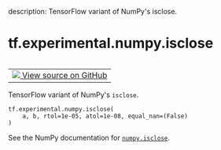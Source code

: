 description: TensorFlow variant of NumPy's isclose.

<div itemscope itemtype="http://developers.google.com/ReferenceObject">
<meta itemprop="name" content="tf.experimental.numpy.isclose" />
<meta itemprop="path" content="Stable" />
</div>

# tf.experimental.numpy.isclose

<!-- Insert buttons and diff -->

<table class="tfo-notebook-buttons tfo-api nocontent" align="left">
<td>
  <a target="_blank" href="https://github.com/tensorflow/tensorflow/blob/r2.4/tensorflow/python/ops/numpy_ops/np_math_ops.py#L466-L481">
    <img src="https://www.tensorflow.org/images/GitHub-Mark-32px.png" />
    View source on GitHub
  </a>
</td>
</table>



TensorFlow variant of NumPy's `isclose`.

<pre class="devsite-click-to-copy prettyprint lang-py tfo-signature-link">
<code>tf.experimental.numpy.isclose(
    a, b, rtol=1e-05, atol=1e-08, equal_nan=(False)
)
</code></pre>



<!-- Placeholder for "Used in" -->

See the NumPy documentation for [`numpy.isclose`](https://numpy.org/doc/1.16/reference/generated/numpy.isclose.html).
